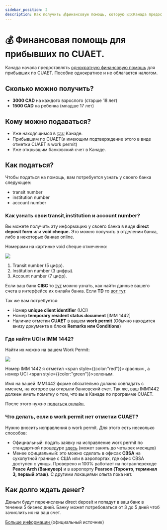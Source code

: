 ```yaml
---
sidebar_position: 2
description: Как получить 💰финансовую помощь, которую 🇨🇦Канада предоставляет прибывшим по визе CUAET.
---
```


# 💰 Финансовая помощь для прибывших по CUAET.

Канада начала предоставлять [однократную финансовую помощь](https://www.canada.ca/en/immigration-refugees-citizenship/services/immigrate-canada/ukraine-measures/settlement/get-financial-assistance.html) для прибывших по CUAET. Пособие однократное и не облагается налогом. 

## Сколько можно получить?

- **3000 CAD** на каждого взрослого (старше 18 лет)
- **1500 CAD** на ребенка (младше 17 лет)

## Кому можно подаваться?  

- Уже находящимся в 🇨🇦 Канаде.
- Прибывшим по CUAET(и имеющим подтверждение этого в виде отметки CUAET в work permit)
- Уже открывшим банковский счет в Канаде.

## Как податься?  

Чтобы податься на помощь, вам потребуется узнать у своего банка следующее:

- transit number
- institution number
- account number

### Как узнать свои transit,institution и account number?
Вы можете получить эту информацию у своего банка в виде **direct deposit form** или **void cheque.** Это можно получить в отделении банка, либо в некоторых банках  online.

Номерами на картинке void cheque отмеченно:  
<div style={{display:"flex",flexDirection:"row",justifyContent:"center"}}>
    <img src="/img/cheque.webp" style={{height:"auto",maxWidth:"500px",objectFit:"contain",margin:"10px"}} />
</div>

1. Transit number (5 цифр).
2. Institution number (3 цифры).
3. Account number (7 цифр).

Если ваш банк **CIBC** то [тут](https://www.cibc.com/en/personal-banking/ways-to-bank/how-to/transit-account-institution-number.html) можно узнать, как найти данные вашего счета в интерфейсе их онлайн банка. Если **TD** то [вот тут](https://td.intelliresponse.com/cbaw/index.jsp?requestType=NormalRequest&source=100&id=218&question=How+do+I+find+my+transit+number%2C+institution+number+and+account+number).

Так же вам потребуется:
- Номер **unique client identifier** (UCI)
- Номер **temporary resident status document** [IMM 1442]
- Наличие отметки **CUAET** в вашем **work permit** (Обычно находится внизу документа в блоке **Remarks или Conditions**)

### Где найти UCI и IMM 1442?

Найти их можно на вашем Work Permit:

<div style={{display:"flex",flexDirection:"row",justifyContent:"center"}}>
    <img src="/img/imm1444_visitor_record.jpeg" style={{height:"auto",maxWidth:"500px",objectFit:"contain",margin:"10px"}} />
</div>

Номер IMM 1442 я отметил <span style={{color:"red"}}>красным</span> , а номер  UCI   <span style={{color:"green"}}>зеленым</span>. 

Имя на вашей IMM1442 форме обязательно должно совпадать с именем, на которое вы открыли банковский счет. Так же, ваш IMM1442 должен иметь пометку о том, что вы в Канаде по программе CUAET.  

После этого нужно [податься онлайн.](https://srv217.services.gc.ca/ihst4/Intro.aspx?cid=977376c8-4809-47af-b40b-0dc0a1932477&lc=eng)

### Что делать, если в work permit нет отметки CUAET?

Нужно вносить исправления в work permit. Для этого есть несколько способов:

- Официальный: подать заявку на исправление work permit по стандартной процедуре [здесь](https://www.canada.ca/en/immigration-refugees-citizenship/services/immigrate-canada/ukraine-measures/cuaet.html#inside) (может занять до четырех месяцев)
- Менее официальный: это можно сделать в офисах **CBSA** на сухопутной границе с США или в аэропортах, где офис CBSA доступен с улицы. Проверено и 100% работает на погранпереходе **Peace Arch (Ванкувер)** и в аэропорту **Pearson (Торонто, терминал 3, первый этаж)**. С другими локациями опыта пока нет. 

## Как долго ждать денег?
Деньги будут перечислены direct deposit и попадут в ваш банк в течении 5 бизнес дней. Банку может потребоваться от 3 до 5 дней чтоб зачислить их на ваш счет.

[Больше информации ](https://www.canada.ca/en/immigration-refugees-citizenship/services/immigrate-canada/ukraine-measures/settlement/get-financial-assistance.html) (официальный источник)



